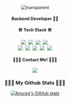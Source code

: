 <div align=center>
  
![transparent](https://capsule-render.vercel.app/api?type=transparent&fontColor=2A6379&text=JeongIN&height=150&fontSize=60&desc=Only%20Use%20Text&descAlignY=75&descAlign=60)

<!--
<h2 align='center'> 개발자 ooo입니다👋</h2>
<br/>
-->

<h4>Backend Developer 👩‍💻</h4>

<h4>🛠 Tech Stack 🛠</h4>
<p>
  <img src="https://img.shields.io/badge/Java-007396?style=flat-square&logo=Java&logoColor=white"/></a>&nbsp
  <img src="https://img.shields.io/badge/Python-3766AB?style=flat-square&logo=Python&logoColor=white"/></a>&nbsp
  <img src="https://img.shields.io/badge/Kotlin-0095D5?style=flat-square&logo=kotlin&logoColor=white"/></a>&nbsp
  <img src="https://img.shields.io/badge/C-A8B9CC?style=flat-square&logo=C&logoColor=white"/></a>&nbsp
  <br>
  <img src="https://img.shields.io/badge/SpringBoot-6DB33F?style=flat-square&logo=Spring&logoColor=white"/></a>&nbsp
  <img src="https://img.shields.io/badge/Android-3DDC84?style=flat-square&logo=android&logoColor=white"/></a>&nbsp
  <img src="https://img.shields.io/badge/Mysql-E6B91E?style=flat-square&logo=MySql&logoColor=white"/></a>&nbsp
  <img src="https://img.shields.io/badge/Docker-2496ED?style=flat-square&logo=Docker&logoColor=white"/></a>&nbsp 
  <img src="https://img.shields.io/badge/Swagger-6FCE45?style=flat-square&logo=swagger&logoColor=white"/>
</p>

<!--
![Top Langs](https://github-readme-stats.vercel.app/api/top-langs/?username=JeoungIN\&layout=compact)
-->

<!--
![Top Langs](https://github-readme-stats.vercel.app/api/top-langs/?username=JeongIN)
-->
<h4>  💁🏻‍♀️ Contact Me! 👩🏻‍💻 </h4>
<img src="https://img.shields.io/badge/Instagram-E4405F?style=for-the-badge&logo=Instagram&logoColor=white">
<br>
<h3 align="center">👩🏻‍💻 My Github Stats 👩🏻‍💻</h3>
<div align="center">
  
[![Anurag's GitHub stats](https://github-readme-stats.vercel.app/api?username=hyeinisfree&hide_title=true&show_icons=true&include_all_commits=true&disable_animations=true&theme=vue)](https://github.com/anuraghazra/github-readme-stats)
</div>

<!--
**JeoungIN/JeoungIN** is a ✨ _special_ ✨ repository because its `README.md` (this file) appears on your GitHub profile.

Here are some ideas to get you started:

- 🔭 I’m currently working on ...
- 🌱 I’m currently learning ...
- 👯 I’m looking to collaborate on ...
- 🤔 I’m looking for help with ...
- 💬 Ask me about ...
- 📫 How to reach me: ...
- 😄 Pronouns: ...
- ⚡ Fun fact: ...
-->
</div>

